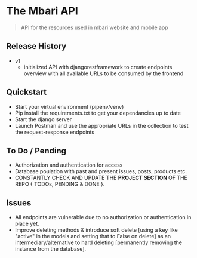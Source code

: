 # The Mbari API 
> API for the resources used in mbari website and mobile app


## Release History

* v1
    * initialized API with djangorestframework to create endpoints overview with all available URLs to be consumed by the frontend


## Quickstart

* Start your virtual environment (pipenv/venv)
* Pip install the requirements.txt to get your dependancies up to date
* Start the django server
* Launch Postman and use the appropriate URLs in the collection to test the request-response endpoints


## To Do / Pending

* Authorization and authentication for access
* Database poulation with past and present issues, posts, products etc.
* CONSTANTLY CHECK AND UPDATE THE <strong> PROJECT SECTION </strong> OF THE REPO { TODOs, PENDING & DONE }.



## Issues
* All endpoints are vulnerable due to no authorization or authentication in place yet.
* Improve deleting methods & introduce soft delete [using a key like "active" in the models and setting that to False on delete] as an intermediary/alternative to hard deleting [permanently removing the instance from the database].

